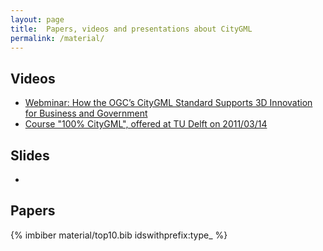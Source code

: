 ```yaml
---
layout: page
title:  Papers, videos and presentations about CityGML
permalink: /material/
---
```



## Videos

  - [Webminar: How the OGC’s CityGML Standard Supports 3D Innovation for Business and Government](http://www.directionsmag.com/webinars/view/ogc-placeholder/216618)
  - [Course "100% CityGML", offered at TU Delft on 2011/03/14](http://collegerama.tudelft.nl/mediasite/SilverlightPlayer/Default.aspx?peid=7b440617cd1342b0b5b006fc0f6563ef1d)


## Slides

  - 

## Papers

{% imbiber material/top10.bib idswithprefix:type_ %}


